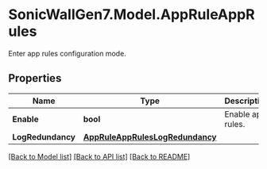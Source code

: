 # SonicWallGen7.Model.AppRuleAppRules
Enter app rules configuration mode.

## Properties

Name | Type | Description | Notes
------------ | ------------- | ------------- | -------------
**Enable** | **bool** | Enable app rules. | [optional] 
**LogRedundancy** | [**AppRuleAppRulesLogRedundancy**](AppRuleAppRulesLogRedundancy.md) |  | [optional] 

[[Back to Model list]](../README.md#documentation-for-models) [[Back to API list]](../README.md#documentation-for-api-endpoints) [[Back to README]](../README.md)

